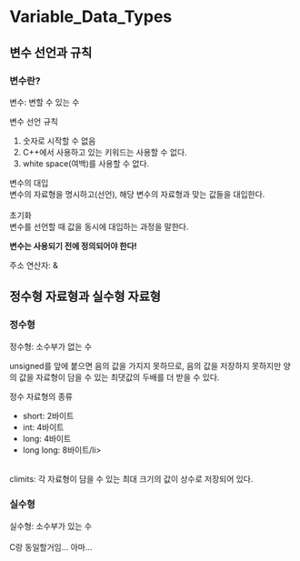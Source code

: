 # Variable_Data_Types

## 변수 선언과 규칙

### 변수란?
<p></p>
변수: 변할 수 있는 수

<p>변수 선언 규칙</p>
<ol>
    <li>숫자로 시작할 수 없음</li>
    <li>C++에서 사용하고 있는 키워드는 사용할 수 없다.</li>
    <li>white space(여백)를 사용할 수 없다.</li>
</ol>

변수의 대입
<br>
변수의 자료형을 명시하고(선언), 해당 변수의 자료형과 맞는 값들을 대입한다.
<br>
<br>
초기화
<br>
변수를 선언할 때 값을 동시에 대입하는 과정을 말한다.

<p><strong>변수는 사용되기 전에 정의되어야 한다!</strong></p>

<p>주소 연산자: &</p>


## 정수형 자료형과 실수형 자료형

### 정수형 
<p></p>
정수형: 소수부가 없는 수

<p>unsigned를 앞에 붙으면 음의 값을 가지지 못하므로, 음의 값을 저장하지 못하지만 양의 값을 자료형이 담을 수 있는 최댓값의 두배를 더 받을 수 있다.</p>

<p>정수 자료형의 종류</p>
<ul>
    <li>short: 2바이트</li>
    <li>int: 4바이트</li>
    <li>long: 4바이트</li>
    <li>long long: 8바이트/li>
</ul>

<br>climits: 각 자료형이 담을 수 있는 최대 크기의 값이 상수로 저장되어 있다.

### 실수형
<p></p>
실수형: 소수부가 있는 수
<br>
<br>
C랑 동일할거임... 아마...


